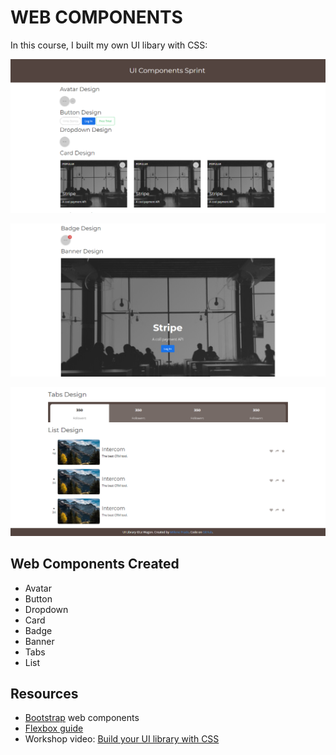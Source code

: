 # WEB COMPONENTS

In this course, I built my own UI libary with CSS:

![](images/webpage.png)

![](images/webpage2.png)

![](images/webpage3.png)



## Web Components Created

- Avatar
- Button
- Dropdown
- Card
- Badge
- Banner
- Tabs
- List

## Resources

- [Bootstrap](http://getbootstrap.com/components/) web components
- [Flexbox guide](https://css-tricks.com/snippets/css/a-guide-to-flexbox/)
- Workshop video: [Build your UI library with CSS](https://www.youtube.com/watch?v=GNtohfhj_A4&t=12s)